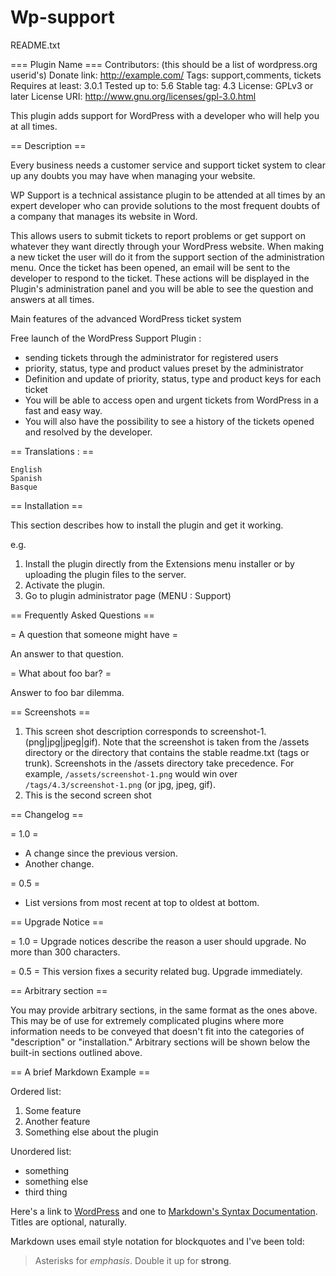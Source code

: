 # Wp-support


README.txt

=== Plugin Name ===
Contributors: (this should be a list of wordpress.org userid's)
Donate link: http://example.com/
Tags: support,comments, tickets
Requires at least: 3.0.1
Tested up to: 5.6
Stable tag: 4.3
License: GPLv3 or later
License URI: http://www.gnu.org/licenses/gpl-3.0.html

This plugin adds support for WordPress with a developer who will help you at all times.

== Description ==

Every business needs a customer service and support ticket system to clear up any doubts you may have when managing your website.

WP Support is a technical assistance plugin to be attended at all times by an expert developer who can provide solutions to the most frequent doubts of a company that manages its website in Word.

This allows users to submit tickets to report problems or get support on whatever they want directly through your WordPress website. When making a new ticket the user will do it from the support section of the administration menu. Once the ticket has been opened, an email will be sent to the developer to respond to the ticket. These actions will be displayed in the Plugin's administration panel and you will be able to see the question and answers at all times.

Main features of the advanced WordPress ticket system

Free launch of the WordPress Support Plugin :

* sending tickets through the administrator for registered users
* priority, status, type and product values preset by the administrator
* Definition and update of priority, status, type and product keys for each ticket
* You will be able to access open and urgent tickets from WordPress in a fast and easy way.
* You will also have the possibility to see a history of the tickets opened and resolved by the developer.

== Translations : ==

    English  
    Spanish 
    Basque 

== Installation ==

This section describes how to install the plugin and get it working.

e.g.

1. Install the plugin directly from the Extensions menu installer or by uploading the plugin files to the server.
1. Activate the plugin.
1. Go to plugin administrator page (MENU : Support)

== Frequently Asked Questions ==

= A question that someone might have =

An answer to that question.

= What about foo bar? =

Answer to foo bar dilemma.

== Screenshots ==

1. This screen shot description corresponds to screenshot-1.(png|jpg|jpeg|gif). Note that the screenshot is taken from
the /assets directory or the directory that contains the stable readme.txt (tags or trunk). Screenshots in the /assets
directory take precedence. For example, `/assets/screenshot-1.png` would win over `/tags/4.3/screenshot-1.png`
(or jpg, jpeg, gif).
2. This is the second screen shot

== Changelog ==

= 1.0 =
* A change since the previous version.
* Another change.

= 0.5 =
* List versions from most recent at top to oldest at bottom.

== Upgrade Notice ==

= 1.0 =
Upgrade notices describe the reason a user should upgrade.  No more than 300 characters.

= 0.5 =
This version fixes a security related bug.  Upgrade immediately.

== Arbitrary section ==

You may provide arbitrary sections, in the same format as the ones above.  This may be of use for extremely complicated
plugins where more information needs to be conveyed that doesn't fit into the categories of "description" or
"installation."  Arbitrary sections will be shown below the built-in sections outlined above.

== A brief Markdown Example ==

Ordered list:

1. Some feature
1. Another feature
1. Something else about the plugin

Unordered list:

* something
* something else
* third thing

Here's a link to [WordPress](http://wordpress.org/ "Your favorite software") and one to [Markdown's Syntax Documentation][markdown syntax].
Titles are optional, naturally.

[markdown syntax]: http://daringfireball.net/projects/markdown/syntax
            "Markdown is what the parser uses to process much of the readme file"

Markdown uses email style notation for blockquotes and I've been told:
> Asterisks for *emphasis*. Double it up  for **strong**.

